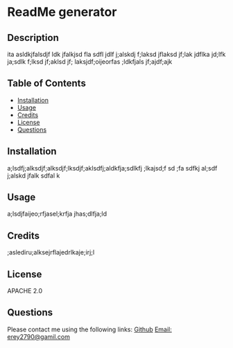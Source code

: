 # ReadMe generator
  ## Description
  ita asldkjfalsdjf  ldk jfalkjsd fla sdfl jdlf j;alskdj f;laksd jflaksd jf;lak jdflka jd;lfk ja;sdlk f;lksd jf;aklsd jf; laksjdf;oijeorfas ;ldkfjals jf;ajdf;ajk

  ## Table of Contents
  * [Installation](Installation)
  * [Usage](Usage)
  * [Credits](Usage)
  * [License](License)
  * [Questions](Questions)
  
  ## Installation
  a;lsdfj;alksdjf;alksdjf;lksdjf;aklsdfj;aldkfja;sdlkfj  ;lkajsd;f sd ;fa sdfkj al;sdf j;alskd jfalk sdfal k

  ## Usage
  a;lsdjfaijeo;rfjasel;krfja  jhas;dlfja;ld

  ## Credits
  ;aslediru;alksejrflajedrlkaje;irj;l

  ## License
  APACHE 2.0

  ## Questions
  Please contact me using the following links:
  [Github](https://github.com/erey2790)
  [Email: erey2790@gamil.com](mailto:erey2790@gamil.com)



